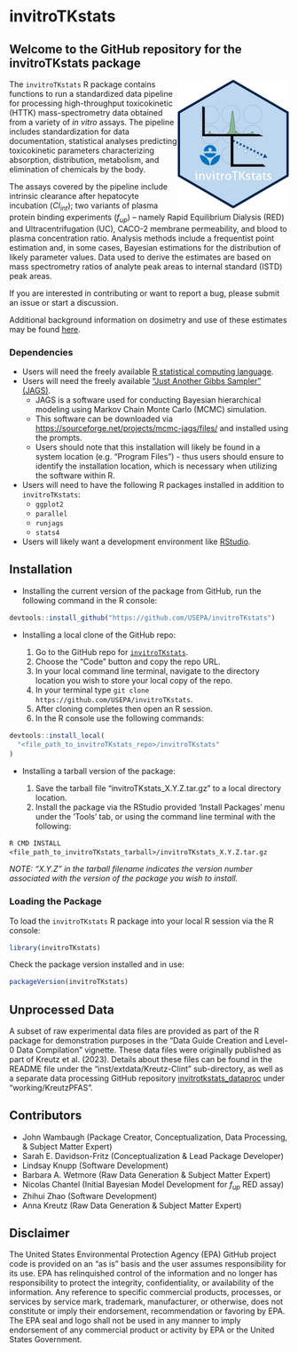 
<!-- README.md is generated from README.Rmd. Please edit that file -->

# invitroTKstats

<!-- badges: start -->

<!-- badges: end -->

## Welcome to the GitHub repository for the invitroTKstats package

<a href="https://github.com/USEPA/invitroTKstats"><img src="vignettes/img/invitroTKstats_hex.png" width="200" align="right" /></a>

The `invitroTKstats` R package contains functions to run a standardized
data pipeline for processing high-throughput toxicokinetic (HTTK)
mass-spectrometry data obtained from a variety of *in vitro* assays. The
pipeline includes standardization for data documentation, statistical
analyses predicting toxicokinetic parameters characterizing absorption,
distribution, metabolism, and elimination of chemicals by the body.

The assays covered by the pipeline include intrinsic clearance after
hepatocyte incubation ($Cl_{int}$); two variants of plasma protein
binding experiments ($f_{up}$) – namely Rapid Equilibrium Dialysis (RED)
and Ultracentrifugation (UC), CACO-2 membrane permeability, and blood to
plasma concentration ratio. Analysis methods include a frequentist point
estimation and, in some cases, Bayesian estimations for the distribution
of likely parameter values. Data used to derive the estimates are based
on mass spectrometry ratios of analyte peak areas to internal standard
(ISTD) peak areas.

If you are interested in contributing or want to report a bug, please
submit an issue or start a discussion.

Additional background information on dosimetry and use of these
estimates may be found
[here](https://www.epa.gov/chemical-research/rapid-chemical-exposure-and-dose-research).

### Dependencies

- Users will need the freely available [R statistical computing
  language](https://www.r-project.org/).
- Users will need the freely available [“Just Another Gibbs Sampler”
  (JAGS)](https://mcmc-jags.sourceforge.io/).
  - JAGS is a software used for conducting Bayesian hierarchical
    modeling using Markov Chain Monte Carlo (MCMC) simulation.
  - This software can be downloaded via
    <https://sourceforge.net/projects/mcmc-jags/files/> and installed
    using the prompts.
  - Users should note that this installation will likely be found in a
    system location (e.g. “Program Files”) - thus users should ensure to
    identify the installation location, which is necessary when
    utilizing the software within R.
- Users will need to have the following R packages installed in addition
  to `invitroTKstats`:
  - `ggplot2`
  - `parallel`
  - `runjags`
  - `stats4`
- Users will likely want a development environment like
  [RStudio](https://posit.co/download/rstudio-desktop/).

## Installation

- Installing the current version of the package from GitHub, run the
  following command in the R console:

``` r
devtools::install_github("https://github.com/USEPA/invitroTKstats")
```

- Installing a local clone of the GitHub repo:

  1.  Go to the GitHub repo for
      [`invitroTKstats`](https://github.com/USEPA/invitroTKstats).
  2.  Choose the “Code” button and copy the repo URL.
  3.  In your local command line terminal, navigate to the directory
      location you wish to store your local copy of the repo.
  4.  In your terminal type
      `git clone https://github.com/USEPA/invitroTKstats`.
  5.  After cloning completes then open an R session.
  6.  In the R console use the following commands:

``` r
devtools::install_local(
  "<file_path_to_invitroTKstats_repo>/invitroTKstats"
)
```

- Installing a tarball version of the package:

  1.  Save the tarball file “invitroTKstats_X.Y.Z.tar.gz” to a local
      directory location.
  2.  Install the package via the RStudio provided ‘Install Packages’
      menu under the ‘Tools’ tab, or using the command line terminal
      with the following:

<!-- -->

    R CMD INSTALL <file_path_to_invitroTKstats_tarball>/invitroTKstats_X.Y.Z.tar.gz

*NOTE: “X.Y.Z” in the tarball filename indicates the version number
associated with the version of the package you wish to install.*

### Loading the Package

To load the `invitroTKstats` R package into your local R session via the
R console:

``` r
library(invitroTKstats)
```

Check the package version installed and in use:

``` r
packageVersion(invitroTKstats)
```

## Unprocessed Data

A subset of raw experimental data files are provided as part of the R
package for demonstration purposes in the “Data Guide Creation and
Level-0 Data Compilation” vignette. These data files were originally
published as part of Kreutz et al. (2023). Details about these files can
be found in the README file under the “inst/extdata/Kreutz-Clint”
sub-directory, as well as a separate data processing GitHub repository
[invitrotkstats_dataproc](https://github.com/USEPA/invitrotkstats_dataproc)
under “working/KreutzPFAS”.

## Contributors

- John Wambaugh (Package Creator, Conceptualization, Data Processing, &
  Subject Matter Expert)
- Sarah E. Davidson-Fritz (Conceptualization & Lead Package Developer)
- Lindsay Knupp (Software Development)
- Barbara A. Wetmore (Raw Data Generation & Subject Matter Expert)
- Nicolas Chantel (Initial Bayesian Model Development for $f_{up}$ RED
  assay)
- Zhihui Zhao (Software Development)
- Anna Kreutz (Raw Data Generation & Subject Matter Expert)

## Disclaimer

The United States Environmental Protection Agency (EPA) GitHub project
code is provided on an “as is” basis and the user assumes responsibility
for its use. EPA has relinquished control of the information and no
longer has responsibility to protect the integrity, confidentiality, or
availability of the information. Any reference to specific commercial
products, processes, or services by service mark, trademark,
manufacturer, or otherwise, does not constitute or imply their
endorsement, recommendation or favoring by EPA. The EPA seal and logo
shall not be used in any manner to imply endorsement of any commercial
product or activity by EPA or the United States Government.
